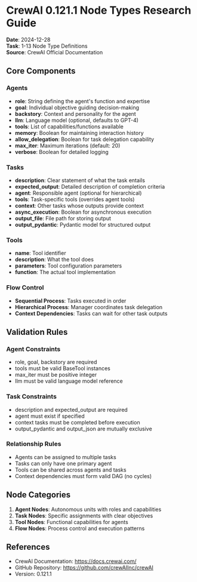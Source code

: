 # CrewAI 0.121.1 Node Types Research Guide

**Date**: 2024-12-28  
**Task**: 1-13 Node Type Definitions  
**Source**: CrewAI Official Documentation

## Core Components

### Agents
- **role**: String defining the agent's function and expertise
- **goal**: Individual objective guiding decision-making  
- **backstory**: Context and personality for the agent
- **llm**: Language model (optional, defaults to GPT-4)
- **tools**: List of capabilities/functions available
- **memory**: Boolean for maintaining interaction history
- **allow_delegation**: Boolean for task delegation capability
- **max_iter**: Maximum iterations (default: 20)
- **verbose**: Boolean for detailed logging

### Tasks  
- **description**: Clear statement of what the task entails
- **expected_output**: Detailed description of completion criteria
- **agent**: Responsible agent (optional for hierarchical)
- **tools**: Task-specific tools (overrides agent tools)
- **context**: Other tasks whose outputs provide context
- **async_execution**: Boolean for asynchronous execution
- **output_file**: File path for storing output
- **output_pydantic**: Pydantic model for structured output

### Tools
- **name**: Tool identifier
- **description**: What the tool does
- **parameters**: Tool configuration parameters
- **function**: The actual tool implementation

### Flow Control
- **Sequential Process**: Tasks executed in order
- **Hierarchical Process**: Manager coordinates task delegation
- **Context Dependencies**: Tasks can wait for other task outputs

## Validation Rules

### Agent Constraints
- role, goal, backstory are required
- tools must be valid BaseTool instances
- max_iter must be positive integer
- llm must be valid language model reference

### Task Constraints  
- description and expected_output are required
- agent must exist if specified
- context tasks must be completed before execution
- output_pydantic and output_json are mutually exclusive

### Relationship Rules
- Agents can be assigned to multiple tasks
- Tasks can only have one primary agent
- Tools can be shared across agents and tasks
- Context dependencies must form valid DAG (no cycles)

## Node Categories

1. **Agent Nodes**: Autonomous units with roles and capabilities
2. **Task Nodes**: Specific assignments with clear objectives  
3. **Tool Nodes**: Functional capabilities for agents
4. **Flow Nodes**: Process control and execution patterns

## References
- CrewAI Documentation: https://docs.crewai.com/
- GitHub Repository: https://github.com/crewAIInc/crewAI
- Version: 0.121.1 